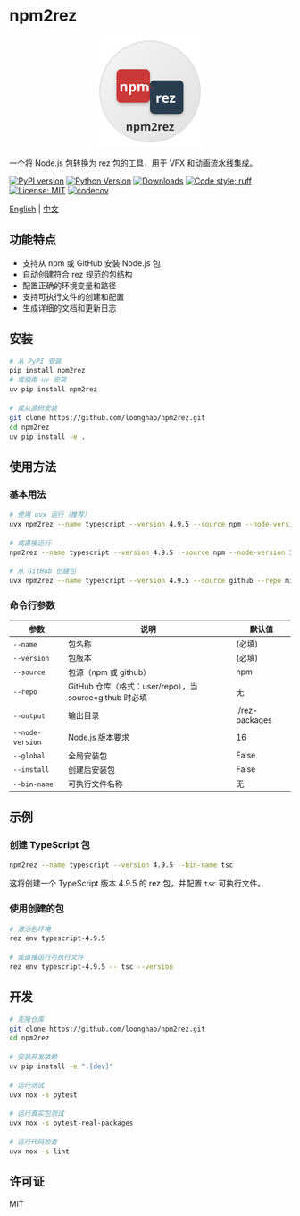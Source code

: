 # npm2rez

<div align="center">
    <img src="./logo.svg" alt="npm2rez Logo" width="200"/>
</div>

一个将 Node.js 包转换为 rez 包的工具，用于 VFX 和动画流水线集成。

[![PyPI version](https://badge.fury.io/py/npm2rez.svg)](https://badge.fury.io/py/npm2rez)
[![Python Version](https://img.shields.io/pypi/pyversions/npm2rez.svg)](https://pypi.org/project/npm2rez/)
[![Downloads](https://static.pepy.tech/badge/npm2rez)](https://pepy.tech/project/npm2rez)
[![Code style: ruff](https://img.shields.io/badge/code%20style-ruff-000000.svg)](https://github.com/astral-sh/ruff)
[![License: MIT](https://img.shields.io/badge/License-MIT-yellow.svg)](https://opensource.org/licenses/MIT)
[![codecov](https://codecov.io/gh/loonghao/npm2rez/branch/master/graph/badge.svg)](https://codecov.io/gh/loonghao/npm2rez)

[English](README.md) | [中文](README_zh.md)

## 功能特点

- 支持从 npm 或 GitHub 安装 Node.js 包
- 自动创建符合 rez 规范的包结构
- 配置正确的环境变量和路径
- 支持可执行文件的创建和配置
- 生成详细的文档和更新日志

## 安装

```bash
# 从 PyPI 安装
pip install npm2rez
# 或使用 uv 安装
uv pip install npm2rez

# 或从源码安装
git clone https://github.com/loonghao/npm2rez.git
cd npm2rez
uv pip install -e .
```

## 使用方法

### 基本用法

```bash
# 使用 uvx 运行（推荐）
uvx npm2rez --name typescript --version 4.9.5 --source npm --node-version 16.14.0

# 或直接运行
npm2rez --name typescript --version 4.9.5 --source npm --node-version 16.14.0

# 从 GitHub 创建包
uvx npm2rez --name typescript --version 4.9.5 --source github --repo microsoft/TypeScript
```

### 命令行参数

| 参数 | 说明 | 默认值 |
|------|------|--------|
| `--name` | 包名称 | (必填) |
| `--version` | 包版本 | (必填) |
| `--source` | 包源（npm 或 github） | npm |
| `--repo` | GitHub 仓库（格式：user/repo），当 source=github 时必填 | 无 |
| `--output` | 输出目录 | ./rez-packages |
| `--node-version` | Node.js 版本要求 | 16 |
| `--global` | 全局安装包 | False |
| `--install` | 创建后安装包 | False |
| `--bin-name` | 可执行文件名称 | 无 |

## 示例

### 创建 TypeScript 包

```bash
npm2rez --name typescript --version 4.9.5 --bin-name tsc
```

这将创建一个 TypeScript 版本 4.9.5 的 rez 包，并配置 `tsc` 可执行文件。

### 使用创建的包

```bash
# 激活包环境
rez env typescript-4.9.5

# 或直接运行可执行文件
rez env typescript-4.9.5 -- tsc --version
```

## 开发

```bash
# 克隆仓库
git clone https://github.com/loonghao/npm2rez.git
cd npm2rez

# 安装开发依赖
uv pip install -e ".[dev]"

# 运行测试
uvx nox -s pytest

# 运行真实包测试
uvx nox -s pytest-real-packages

# 运行代码检查
uvx nox -s lint
```

## 许可证

MIT
